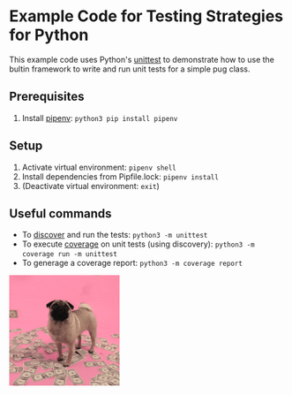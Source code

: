 # Example Code for Testing Strategies for Python

This example code uses Python's [unittest](https://docs.python.org/3/library/unittest.html?highlight=discover#) to demonstrate how to use the bultin framework to write and run unit tests for a simple pug class.

## Prerequisites

1. Install [pipenv](https://pipenv.pypa.io/en/latest/): `python3 pip install pipenv`

## Setup

1. Activate virtual environment: `pipenv shell`
2. Install dependencies from Pipfile.lock: `pipenv install`
3. (Deactivate virtual environment: `exit`)

## Useful commands

* To [discover](https://docs.python.org/3/library/unittest.html?highlight=discover#unittest.TestLoader.discover) and run the tests: `python3 -m unittest`
* To execute [coverage](https://coverage.readthedocs.io/en/7.3.1/index.html) on unit tests (using discovery): `python3 -m coverage run -m unittest`
* To generage a coverage report: `python3 -m coverage report`

![alt text](static/img/money-pug.gif)